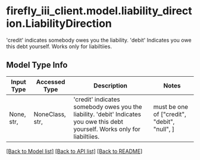 # firefly_iii_client.model.liability_direction.LiabilityDirection

'credit' indicates somebody owes you the liability. 'debit' Indicates you owe this debt yourself. Works only for liabiltiies.

## Model Type Info
Input Type | Accessed Type | Description | Notes
------------ | ------------- | ------------- | -------------
None, str,  | NoneClass, str,  | &#x27;credit&#x27; indicates somebody owes you the liability. &#x27;debit&#x27; Indicates you owe this debt yourself. Works only for liabiltiies. | must be one of ["credit", "debit", "null", ] 

[[Back to Model list]](../../README.md#documentation-for-models) [[Back to API list]](../../README.md#documentation-for-api-endpoints) [[Back to README]](../../README.md)

